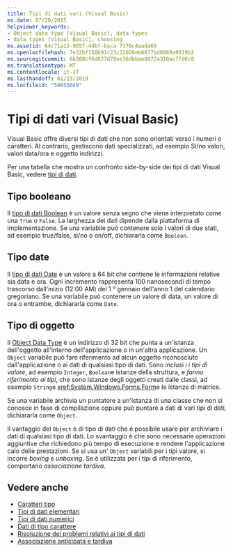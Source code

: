 ```yaml
---
title: Tipi di dati vari (Visual Basic)
ms.date: 07/20/2015
helpviewer_keywords:
- Object data type [Visual Basic], data types
- data types [Visual Basic], choosing
ms.assetid: 64c71a12-9057-4dbf-baca-7379c4aada69
ms.openlocfilehash: 7e32bf158b91c23c32028eb6877bd0089a9019b2
ms.sourcegitcommit: 6b308cf6d627d78ee36dbbae8972a310ac7fd6c8
ms.translationtype: MT
ms.contentlocale: it-IT
ms.lasthandoff: 01/23/2019
ms.locfileid: "54655049"
---
```

# <a name="miscellaneous-data-types-visual-basic"></a>Tipi di dati vari (Visual Basic)
Visual Basic offre diversi tipi di dati che non sono orientati verso i numeri o caratteri. Al contrario, gestiscono dati specializzati, ad esempio Sì/no valori, valori data/ora e oggetto indirizzi.  
  
 Per una tabella che mostra un confronto side-by-side dei tipi di dati Visual Basic, vedere [tipi di dati](../../../../visual-basic/language-reference/data-types/index.md).  
  
## <a name="boolean-type"></a>Tipo booleano  
 Il [tipo di dati Boolean](../../../../visual-basic/language-reference/data-types/boolean-data-type.md) è un valore senza segno che viene interpretato come una `True` o `False`. La larghezza dei dati dipende dalla piattaforma di implementazione. Se una variabile può contenere solo i valori di due stati, ad esempio true/false, sì/no o on/off, dichiararla come `Boolean`.  
  
## <a name="date-type"></a>Tipo date  
 Il [tipo di dati Date](../../../../visual-basic/language-reference/data-types/date-data-type.md) è un valore a 64 bit che contiene le informazioni relative sia data e ora. Ogni incremento rappresenta 100 nanosecondi di tempo trascorso dall'inizio (12:00 AM) del 1 ° gennaio dell'anno 1 del calendario gregoriano. Se una variabile può contenere un valore di data, un valore di ora o entrambe, dichiararla come `Date`.  
  
## <a name="object-type"></a>Tipo di oggetto  
 Il [Object Data Type](../../../../visual-basic/language-reference/data-types/object-data-type.md) è un indirizzo di 32 bit che punta a un'istanza dell'oggetto all'interno dell'applicazione o in un'altra applicazione. Un `Object` variabile può fare riferimento ad alcun oggetto riconosciuto dall'applicazione o ai dati di qualsiasi tipo di dati. Sono inclusi i *i tipi di valore*, ad esempio `Integer`, `Boolean`e istanze della struttura, e *fanno riferimento ai tipi*, che sono istanze degli oggetti creati dalle classi, ad esempio `String`e <xref:System.Windows.Forms.Form>e le istanze di matrice.  
  
 Se una variabile archivia un puntatore a un'istanza di una classe che non si conosce in fase di compilazione oppure può puntare a dati di vari tipi di dati, dichiararla come `Object`.  
  
 Il vantaggio del `Object` è di tipo di dati che è possibile usare per archiviare i dati di qualsiasi tipo di dati. Lo svantaggio è che sono necessarie operazioni aggiuntive che richiedono più tempo di esecuzione e rendere l'applicazione calo delle prestazioni. Se si usa un' `Object` variabili per i tipi valore, si incorre *boxing* e *unboxing*. Se è utilizzata per i tipi di riferimento, comportano *associazione tardiva*.  
  
## <a name="see-also"></a>Vedere anche
- [Caratteri tipo](../../../../visual-basic/programming-guide/language-features/data-types/type-characters.md)
- [Tipi di dati elementari](../../../../visual-basic/programming-guide/language-features/data-types/elementary-data-types.md)
- [Tipi di dati numerici](../../../../visual-basic/programming-guide/language-features/data-types/numeric-data-types.md)
- [Dati di tipo carattere](../../../../visual-basic/programming-guide/language-features/data-types/character-data-types.md)
- [Risoluzione dei problemi relativi ai tipi di dati](../../../../visual-basic/programming-guide/language-features/data-types/troubleshooting-data-types.md)
- [Associazione anticipata e tardiva](../../../../visual-basic/programming-guide/language-features/early-late-binding/index.md)
